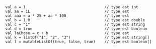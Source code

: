 
    val a = 1                                   // type est int
    val aa = 1L                                 // type est
    val aaa = a * 25 + aa * 100                 // type est 
    val b = 1.0                                 // type est double
    val c = "1"                                 // type est string
    val d = true                                // type est boolean
    val laChose = c + b                         // type est
    val k = listOf("1", "2", "3")               // type est string[]
    val l = mutableListOf(true, false, true)    // type est boolean[]